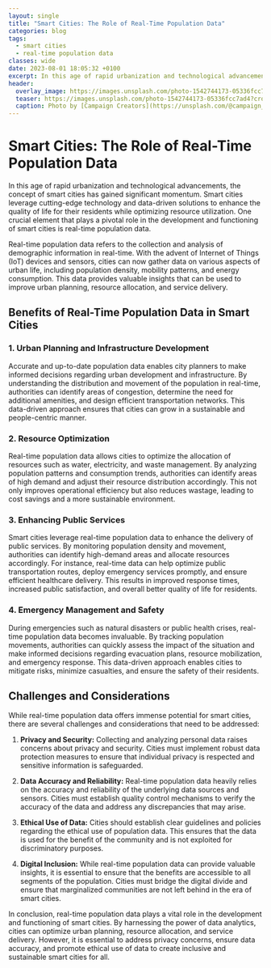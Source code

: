 ```yaml
---
layout: single
title: "Smart Cities: The Role of Real-Time Population Data"
categories: blog
tags:
  - smart cities
  - real-time population data
classes: wide
date: 2023-08-01 18:05:32 +0100
excerpt: In this age of rapid urbanization and technological advancements, the concept of smart cities has gained significant momentum.
header:
  overlay_image: https://images.unsplash.com/photo-1542744173-05336fcc7ad4?crop=entropy&cs=tinysrgb&fit=max&fm=jpg&ixid=M3w0Nzk0ODB8MHwxfHNlYXJjaHw0fHxzbWFydCUyMGNpdGllcyUyQyUyMHJlYWwtdGltZSUyMHBvcHVsYXRpb24lMjBkYXRhfGVufDB8MHx8fDE2OTA5MDU5MjZ8MA&ixlib=rb-4.0.3&q=80&w=1080
  teaser: https://images.unsplash.com/photo-1542744173-05336fcc7ad4?crop=entropy&cs=tinysrgb&fit=max&fm=jpg&ixid=M3w0Nzk0ODB8MHwxfHNlYXJjaHw0fHxzbWFydCUyMGNpdGllcyUyQyUyMHJlYWwtdGltZSUyMHBvcHVsYXRpb24lMjBkYXRhfGVufDB8MHx8fDE2OTA5MDU5MjZ8MA&ixlib=rb-4.0.3&q=80&w=400
  caption: Photo by [Campaign Creators](https://unsplash.com/@campaign_creators?utm_source=peoplecounter&utm_medium=referral) on [Unsplash](https://unsplash.com/?utm_source=peoplecounter&utm_medium=referral)
---
```


# Smart Cities: The Role of Real-Time Population Data

In this age of rapid urbanization and technological advancements, the concept of smart cities has gained significant momentum. Smart cities leverage cutting-edge technology and data-driven solutions to enhance the quality of life for their residents while optimizing resource utilization. One crucial element that plays a pivotal role in the development and functioning of smart cities is real-time population data.

Real-time population data refers to the collection and analysis of demographic information in real-time. With the advent of Internet of Things (IoT) devices and sensors, cities can now gather data on various aspects of urban life, including population density, mobility patterns, and energy consumption. This data provides valuable insights that can be used to improve urban planning, resource allocation, and service delivery.

## Benefits of Real-Time Population Data in Smart Cities

### 1. Urban Planning and Infrastructure Development

Accurate and up-to-date population data enables city planners to make informed decisions regarding urban development and infrastructure. By understanding the distribution and movement of the population in real-time, authorities can identify areas of congestion, determine the need for additional amenities, and design efficient transportation networks. This data-driven approach ensures that cities can grow in a sustainable and people-centric manner.

### 2. Resource Optimization

Real-time population data allows cities to optimize the allocation of resources such as water, electricity, and waste management. By analyzing population patterns and consumption trends, authorities can identify areas of high demand and adjust their resource distribution accordingly. This not only improves operational efficiency but also reduces wastage, leading to cost savings and a more sustainable environment.

### 3. Enhancing Public Services

Smart cities leverage real-time population data to enhance the delivery of public services. By monitoring population density and movement, authorities can identify high-demand areas and allocate resources accordingly. For instance, real-time data can help optimize public transportation routes, deploy emergency services promptly, and ensure efficient healthcare delivery. This results in improved response times, increased public satisfaction, and overall better quality of life for residents.

### 4. Emergency Management and Safety

During emergencies such as natural disasters or public health crises, real-time population data becomes invaluable. By tracking population movements, authorities can quickly assess the impact of the situation and make informed decisions regarding evacuation plans, resource mobilization, and emergency response. This data-driven approach enables cities to mitigate risks, minimize casualties, and ensure the safety of their residents.

## Challenges and Considerations

While real-time population data offers immense potential for smart cities, there are several challenges and considerations that need to be addressed:

1. **Privacy and Security:** Collecting and analyzing personal data raises concerns about privacy and security. Cities must implement robust data protection measures to ensure that individual privacy is respected and sensitive information is safeguarded.

2. **Data Accuracy and Reliability:** Real-time population data heavily relies on the accuracy and reliability of the underlying data sources and sensors. Cities must establish quality control mechanisms to verify the accuracy of the data and address any discrepancies that may arise.

3. **Ethical Use of Data:** Cities should establish clear guidelines and policies regarding the ethical use of population data. This ensures that the data is used for the benefit of the community and is not exploited for discriminatory purposes.

4. **Digital Inclusion:** While real-time population data can provide valuable insights, it is essential to ensure that the benefits are accessible to all segments of the population. Cities must bridge the digital divide and ensure that marginalized communities are not left behind in the era of smart cities.

In conclusion, real-time population data plays a vital role in the development and functioning of smart cities. By harnessing the power of data analytics, cities can optimize urban planning, resource allocation, and service delivery. However, it is essential to address privacy concerns, ensure data accuracy, and promote ethical use of data to create inclusive and sustainable smart cities for all.